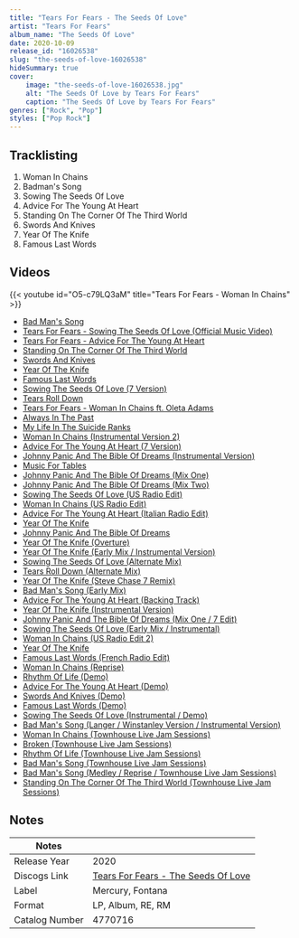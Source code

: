 ```yaml
---
title: "Tears For Fears - The Seeds Of Love"
artist: "Tears For Fears"
album_name: "The Seeds Of Love"
date: 2020-10-09
release_id: "16026538"
slug: "the-seeds-of-love-16026538"
hideSummary: true
cover:
    image: "the-seeds-of-love-16026538.jpg"
    alt: "The Seeds Of Love by Tears For Fears"
    caption: "The Seeds Of Love by Tears For Fears"
genres: ["Rock", "Pop"]
styles: ["Pop Rock"]
---
```


## Tracklisting
1. Woman In Chains
2. Badman's Song
3. Sowing The Seeds Of Love
4. Advice For The Young At Heart
5. Standing On The Corner Of The Third World
6. Swords And Knives
7. Year Of The Knife
8. Famous Last Words

## Videos
{{< youtube id="O5-c79LQ3aM" title="Tears For Fears - Woman In Chains" >}}
- [Bad Man's Song](https://www.youtube.com/watch?v=92FRHjqY-WI)
- [Tears For Fears - Sowing The Seeds Of Love (Official Music Video)](https://www.youtube.com/watch?v=VAtGOESO7W8)
- [Tears For Fears - Advice For The Young At Heart](https://www.youtube.com/watch?v=vBtzFOgKcv8)
- [Standing On The Corner Of The Third World](https://www.youtube.com/watch?v=BxpAsZxd3pE)
- [Swords And Knives](https://www.youtube.com/watch?v=85lQg1HhniU)
- [Year Of The Knife](https://www.youtube.com/watch?v=UdcJOZqRTFM)
- [Famous Last Words](https://www.youtube.com/watch?v=Z4bKHQYQ8Ck)
- [Sowing The Seeds Of Love (7 Version)](https://www.youtube.com/watch?v=tfB16rMNNAs)
- [Tears Roll Down](https://www.youtube.com/watch?v=LH28zUQMMjk)
- [Tears For Fears - Woman In Chains ft. Oleta Adams](https://www.youtube.com/watch?v=QzkK3ZtI9SU)
- [Always In The Past](https://www.youtube.com/watch?v=-dr_3ljjdDM)
- [My Life In The Suicide Ranks](https://www.youtube.com/watch?v=-Rg7p3GDPp4)
- [Woman In Chains (Instrumental Version 2)](https://www.youtube.com/watch?v=r6DGgLBwa9U)
- [Advice For The Young At Heart (7 Version)](https://www.youtube.com/watch?v=s4z8kKQtdXg)
- [Johnny Panic And The Bible Of Dreams (Instrumental Version)](https://www.youtube.com/watch?v=7iux-y5C8qU)
- [Music For Tables](https://www.youtube.com/watch?v=rRb6uPZVkUM)
- [Johnny Panic And The Bible Of Dreams (Mix One)](https://www.youtube.com/watch?v=TyrOEJQ4qmw)
- [Johnny Panic And The Bible Of Dreams (Mix Two)](https://www.youtube.com/watch?v=JTFUhf5qRC0)
- [Sowing The Seeds Of Love (US Radio Edit)](https://www.youtube.com/watch?v=iqiYy6bIkIY)
- [Woman In Chains (US Radio Edit)](https://www.youtube.com/watch?v=IntuFk5fXlc)
- [Advice For The Young At Heart (Italian Radio Edit)](https://www.youtube.com/watch?v=cgeZLgC8Dro)
- [Year Of The Knife](https://www.youtube.com/watch?v=zNyu-r4DcGc)
- [Johnny Panic And The Bible Of Dreams](https://www.youtube.com/watch?v=NDKuICW0YFE)
- [Year Of The Knife (Overture)](https://www.youtube.com/watch?v=fZ26hU_dhF8)
- [Year Of The Knife (Early Mix / Instrumental Version)](https://www.youtube.com/watch?v=8BsIDThDuoA)
- [Sowing The Seeds Of Love (Alternate Mix)](https://www.youtube.com/watch?v=3vAqC9p94KA)
- [Tears Roll Down (Alternate Mix)](https://www.youtube.com/watch?v=ftovuZOF3SI)
- [Year Of The Knife (Steve Chase 7 Remix)](https://www.youtube.com/watch?v=RRPjbvE7pzo)
- [Bad Man's Song (Early Mix)](https://www.youtube.com/watch?v=TWnThIXiw8U)
- [Advice For The Young At Heart (Backing Track)](https://www.youtube.com/watch?v=39qrT2n7SHM)
- [Year Of The Knife (Instrumental Version)](https://www.youtube.com/watch?v=265tgKjDjOQ)
- [Johnny Panic And The Bible Of Dreams (Mix One / 7 Edit)](https://www.youtube.com/watch?v=Jd4a9TKOdfY)
- [Sowing The Seeds Of Love (Early Mix / Instrumental)](https://www.youtube.com/watch?v=95U8aqUntNs)
- [Woman In Chains (US Radio Edit 2)](https://www.youtube.com/watch?v=ssXjfI86UXg)
- [Year Of The Knife](https://www.youtube.com/watch?v=BM1NIbAC0JM)
- [Famous Last Words (French Radio Edit)](https://www.youtube.com/watch?v=-6dqGXc6jrw)
- [Woman In Chains (Reprise)](https://www.youtube.com/watch?v=WE_OTUiop6Y)
- [Rhythm Of Life (Demo)](https://www.youtube.com/watch?v=KzAd8YjLrEE)
- [Advice For The Young At Heart (Demo)](https://www.youtube.com/watch?v=rK84NsIQCbA)
- [Swords And Knives (Demo)](https://www.youtube.com/watch?v=wP0zvRU9-6k)
- [Famous Last Words (Demo)](https://www.youtube.com/watch?v=_j9cjVJ9PSA)
- [Sowing The Seeds Of Love (Instrumental / Demo)](https://www.youtube.com/watch?v=5BCKIR_0FQE)
- [Bad Man's Song (Langer / Winstanley Version / Instrumental Version)](https://www.youtube.com/watch?v=cSStGV37-2Y)
- [Woman In Chains (Townhouse Live Jam Sessions)](https://www.youtube.com/watch?v=t_uj878t1nk)
- [Broken (Townhouse Live Jam Sessions)](https://www.youtube.com/watch?v=XGDranHkXpA)
- [Rhythm Of Life (Townhouse Live Jam Sessions)](https://www.youtube.com/watch?v=7Xyw5IJ7Phk)
- [Bad Man's Song (Townhouse Live Jam Sessions)](https://www.youtube.com/watch?v=LtRR9g9icO4)
- [Bad Man's Song (Medley / Reprise / Townhouse Live Jam Sessions)](https://www.youtube.com/watch?v=qOPoyzJRuV0)
- [Standing On The Corner Of The Third World (Townhouse Live Jam Sessions)](https://www.youtube.com/watch?v=46GBfif2iFA)


## Notes

| Notes          |             |
| ---------------| ----------- |
| Release Year   | 2020 |
| Discogs Link   | [Tears For Fears - The Seeds Of Love](https://www.discogs.com/release/16026538-Tears-For-Fears-The-Seeds-Of-Love) |
| Label          | Mercury, Fontana |
| Format         | LP, Album, RE, RM |
| Catalog Number | 4770716 |

 

